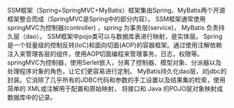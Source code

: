 SSM框架（Spring+SpringMVC+MyBatis）框架集由Spring、MyBatis两个开源框架整合而成（SpringMVC是Spring中的部分内容）。
SSM框架通常使用 springMVC为控制器(controller) ，spring 为事务层(service)， MyBatis 负责持久层（dao）。
SSM框架中pojo类可以与数据库表进行映射，是实体层。
Spring是一个轻量级的控制反转(IoC)和面向切面(AOP)的容器框架。通过使用注解依赖注入来管理各层的组件，使用AOP切面编程来管理事务，日志，权限等。
springMVC为控制器，使用Serlet嵌入，分离了控制器、模型对象、分派器以及处理程序对象的角色，让它们更容易进行定制。
MyBatis持久化dao层，对jdbc的封装。它消除了几乎所有的JDBC代码和参数的手工设置以及结果集的检索，使用简单的 XML或注解用于配置和原始映射，
将接口和 Java 的POJO层对象映射成数据库中的记录。